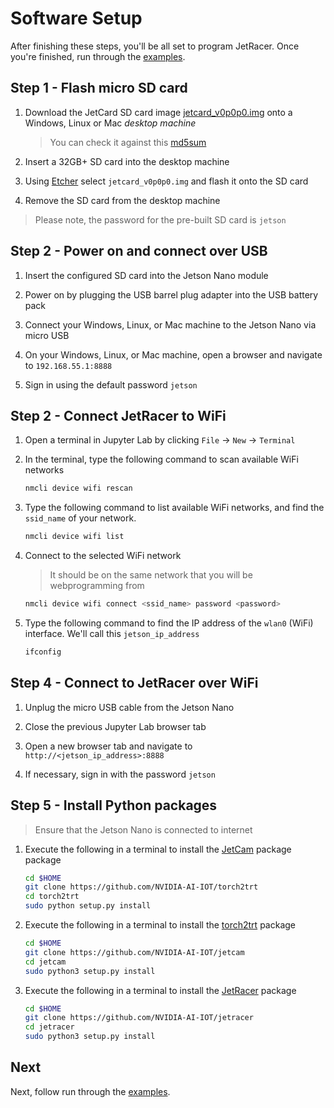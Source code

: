 # Software Setup

After finishing these steps, you'll be all set to program JetRacer.  Once you're finished, run through the [examples](examples.md).

## Step 1 - Flash micro SD card

1. Download the JetCard SD card image [jetcard_v0p0p0.img](https://drive.google.com/open?id=1wXD1CwtxiH5Mz4uSmIZ76fd78zDQltW_) onto a Windows, Linux or Mac *desktop machine*
    
    > You can check it against this [md5sum](https://drive.google.com/open?id=1356ZBrYUWaTgbV50UMB1uCfWrNcd6PEF)

2. Insert a 32GB+ SD card into the desktop machine
3. Using [Etcher](https://www.balena.io/etcher/) select ``jetcard_v0p0p0.img`` and flash it onto the SD card
4. Remove the SD card from the desktop machine

> Please note, the password for the pre-built SD card is ``jetson``

## Step 2 - Power on and connect over USB

1. Insert the configured SD card into the Jetson Nano module

2. Power on by plugging the USB barrel plug adapter into the USB battery pack
3. Connect your Windows, Linux, or Mac machine to the Jetson Nano via micro USB

4. On your Windows, Linux, or Mac machine, open a browser and navigate to ``192.168.55.1:8888``
5. Sign in using the default password ``jetson``

## Step 2 - Connect JetRacer to WiFi

1. Open a terminal in Jupyter Lab by clicking ``File`` -> ``New`` -> ``Terminal``

2. In the terminal, type the following command to scan available WiFi networks

    ```bash
    nmcli device wifi rescan
    ```
2. Type the following command to list available WiFi networks, and find the ``ssid_name`` of your network.

    ```bash
    nmcli device wifi list
    ```
3. Connect to  the selected WiFi network

    >  It should be on the same network that you will be webprogramming from

    ```bash
    nmcli device wifi connect <ssid_name> password <password>
    ```
4. Type the following command to find the IP address of the ``wlan0`` (WiFi) interface.  We'll call this ``jetson_ip_address``
    
    ```bash
    ifconfig
    ```

## Step 4 - Connect to JetRacer over WiFi

1. Unplug the micro USB cable from the Jetson Nano

2. Close the previous Jupyter Lab browser tab
3. Open a new browser tab and navigate to ``http://<jetson_ip_address>:8888``
4. If necessary, sign in with the password ``jetson``
    
## Step 5 - Install Python packages

>  Ensure that the Jetson Nano is connected to internet

1. Execute the following in a terminal to install the [JetCam](http://github.com/NVIDIA-AI-IOT/jetcam) package package

    ```bash
    cd $HOME
    git clone https://github.com/NVIDIA-AI-IOT/torch2trt
    cd torch2trt
    sudo python setup.py install 
    ```

2. Execute the following in a terminal to install the [torch2trt](http://github.com/NVIDIA-AI-IOT/torch2trt) package

    ```bash
    cd $HOME
    git clone https://github.com/NVIDIA-AI-IOT/jetcam
    cd jetcam
    sudo python3 setup.py install
    ```
    
 3. Execute the following in a terminal to install the [JetRacer](http://github.com/NVIDIA-AI-IOT/jetracer) package
 
     ```bash
     cd $HOME
     git clone https://github.com/NVIDIA-AI-IOT/jetracer
     cd jetracer
     sudo python3 setup.py install
     ```
 
## Next

Next, follow run through the [examples](examples.md).
